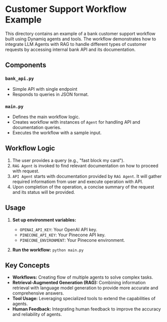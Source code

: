 # Customer Support Workflow Example

This directory contains an example of a bank customer support workflow built using Dynamiq agents and tools. The workflow demonstrates how to integrate LLM Agents with RAG to handle different types of customer requests by accessing internal bank API and its documentation.

## Components

### `bank_api.py`

- Simple API with single endpoint
- Responds to queries in JSON format.

### `main.py`

- Defines the main workflow logic.
- Creates workflow with instances of `Agent` for handling API and documentation queries.
- Executes the workflow with a sample input.

## Workflow Logic

1. The user provides a query (e.g., "fast block my card").
2. `RAG Agent` is invoked to find relevant documentation on how to proceed with request.
3. `API Agent` starts with documentation provided by `RAG Agent`. It will gather required informatiom from user and execute operation with API.
4. Upon completion of the operation, a concise summary of the request and its status will be provided.

## Usage

1. **Set up environment variables:**
   - `OPENAI_API_KEY`: Your OpenAI API key.
   - `PINECONE_API_KEY`: Your Pinecone API key.
   - `PINECONE_ENVIRONMENT`: Your Pinecone environment.

2. **Run the workflow:** `python main.py`

## Key Concepts

- **Workflows:** Creating flow of multiple agents to solve complex tasks.
- **Retrieval-Augmented Generation (RAG):** Combining information retrieval with language model generation to provide more accurate and comprehensive answers.
- **Tool Usage:** Leveraging specialized tools to extend the capabilities of agents.
- **Human Feedback:** Integrating human feedback to improve the accuracy and reliability of agents.
